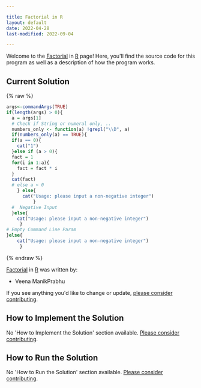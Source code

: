 ```yaml
---

title: Factorial in R
layout: default
date: 2022-04-28
last-modified: 2022-09-04

---
```


Welcome to the [Factorial](https://sampleprograms.io/projects/factorial) in [R](https://sampleprograms.io/languages/r) page! Here, you'll find the source code for this program as well as a description of how the program works.

## Current Solution

{% raw %}

```r
args<-commandArgs(TRUE)
if(length(args) > 0){
  a = args[1]
  # Check if String or numeral only, ..
  numbers_only <- function(a) !grepl("\\D", a)
  if(numbers_only(a) == TRUE){
  if(a == 0){
    cat("1")
  }else if (a > 0){
  fact = 1
  for(i in 1:a){
    fact = fact * i
  }
  cat(fact)
  # else a < 0
    } else{
      cat("Usage: please input a non-negative integer")
          }
  #  Negative Input
  }else{
    cat("Usage: please input a non-negative integer")
     }
# Empty Command Line Param
}else{
    cat("Usage: please input a non-negative integer")
     }
```

{% endraw %}

[Factorial](https://sampleprograms.io/projects/factorial) in [R](https://sampleprograms.io/languages/r) was written by:

- Veena ManikPrabhu

If you see anything you'd like to change or update, [please consider contributing](https://github.com/TheRenegadeCoder/sample-programs).

## How to Implement the Solution

No 'How to Implement the Solution' section available. [Please consider contributing](https://github.com/TheRenegadeCoder/sample-programs-website).

## How to Run the Solution

No 'How to Run the Solution' section available. [Please consider contributing](https://github.com/TheRenegadeCoder/sample-programs-website).